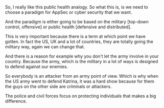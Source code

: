So, I really like this public health analogy. So what this is, is we need to choose a paradigm for AppSec or cyber security that we want.

And the paradigm is either going to be based on the military [top-down control, offensive] or public health [defensive and distributed]. 

This is very important because there is a term at which point we have gotten. In fact the US, UK and a lot of countries, they are totally going the military way, again we can change that.

And there is a reason for example why you don't let the army involve in your country. Because the army, which is the military in a lot of ways is designed to defend against our enemies.

So everybody is an attacker from an army point of view. Which is why when the US army went to defend Katrina, it was a hard show because for them the guys on the other side are criminals or attackers.

The police and civil forces focus on protecting individuals that makes a big difference.

